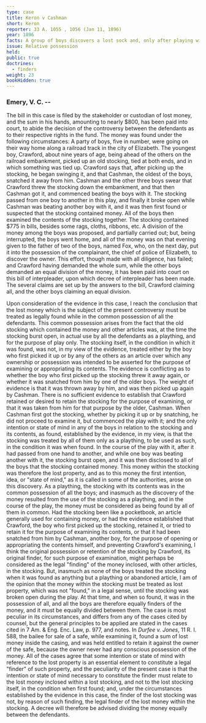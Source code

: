 ```yaml
---
type: case
title: Keron v Cashman
short: Keron
reporter: 33 A. 1055 , 1056 (Jan 11, 1896)
year: 1896
facts: A group of boys discovers a lost sock and, only after playing with it among the group for some time, discovers that the sock contains a large sum of money.
issue: Relative possession
held: 
public: true
doctrines:
  - finders
weight: 23
bookHidden: true
---
```


### Emery, V. C. --

 The bill in this case is filed by the stakeholder or custodian of lost money, and the sum in his hands, amounting to nearly $800, has been paid into court, to abide the decision of the controversy between the defendants as to their respective rights in the fund. The money was found under the following circumstances: A party of boys, five in number, were going on their way home along a railroad track in the city of Elizabeth. The youngest boy, Crawford, about nine years of age, being ahead of the others on the railroad embankment, picked up an old stocking, tied at both ends, and in which something was tied up. Crawford says that, after picking up the stocking, he began swinging it, and that Cashman, the oldest of the boys, snatched it away from him. Cashman and the other three boys swear that Crawford threw the stocking down the embankment, and that then Cashman got it, and commenced beating the boys with it. The stocking passed from one boy to another in this play, and finally it broke open while Cashman was beating another boy with it, and it was then first found or suspected that the stocking contained money. All of the boys then examined the contents of the stocking together. The stocking contained $775 in bills, besides some rags, cloths, ribbons, etc. A division of the money among the boys was proposed, and partially carried out; but, being interrupted, the boys went home, and all of the money was on that evening given to the father of two of the boys, named Fox, who, on the next day, put it into the possession of the complainant, the chief of police of Elizabeth, to discover the owner. This effort, though made with all diligence, has failed; and Crawford having demanded the whole sum, while the other boys demanded an equal division of the money, it has been paid into court on this bill of interpleader, upon which decree of interpleader has been made. The several claims are set up by the answers to the bill, Crawford claiming all, and the other boys claiming an equal division.

Upon consideration of the evidence in this case, I reach the conclusion that the lost money which is the subject of the present controversy must be treated as legally found while in the common possession of all the defendants. This common possession arises from the fact that the old stocking which contained the money and other articles was, at the time the stocking burst open, in actual use by all the defendants as a plaything, and for the purpose of play only. The stocking itself, in the condition in which it was found, was not, in my view of the evidence, treated either by the boy who first picked it up or by any of the others as an article over which any ownership or possession was intended to be asserted for the purpose of examining or appropriating its contents. The evidence is conflicting as to whether the boy who first picked up the stocking threw it away again, or whether it was snatched from him by one of the older boys. The weight of evidence is that it was thrown away by him, and was then picked up again by Cashman. There is no sufficient evidence to establish that Crawford retained or desired to retain the stocking for the purpose of examining, or that it was taken from him for that purpose by the older, Cashman. When Cashman first got the stocking, whether by picking it up or by snatching, he did not proceed to examine it, but commenced the play with it; and the only intention or state of mind in any of the boys in relation to the stocking and its contents, as found, established by the evidence, in my view, is that the stocking was treated by all of them only as a plaything, to be used as such, in the condition it was when found. In the course of the play with it, after it had passed from one hand to another, and while one boy was beating another with it, the stocking burst open, and it was then disclosed to all of the boys that the stocking contained money. This money within the stocking was therefore the lost property, and as to this money the first intention, idea, or "state of mind," as it is called in some of the authorities, arose on this discovery. As a plaything, the stocking with its contents was in the common possession of all the boys; and inasmuch as the discovery of the money resulted from the use of the stocking as a plaything, and in the course of the play, the money must be considered as being found by all of them in common. Had the stocking been like a pocketbook, an article generally used for containing money, or had the evidence established that Crawford, the boy who first picked up the stocking, retained it, or tried to retain it for the purpose of examining its contents, or that it had been snatched from him by Cashman, another boy, for the purpose of opening or appropriating the contents himself, and preventing Crawford's examining, I think the original possession or retention of the stocking by Crawford, its original finder, for such purpose of examination, might perhaps be considered as the legal "finding" of the money inclosed, with other articles, in the stocking. But, inasmuch as none of the boys treated the stocking when it was found as anything but a plaything or abandoned article, I am of the opinion that the money within the stocking must be treated as lost property, which was not "found," in a legal sense, until the stocking was broken open during the play. At that time, and when so found, it was in the possession of all, and all the boys are therefore equally finders of the money, and it must be equally divided between them. The case is most peculiar in its circumstances, and differs from any of the cases cited by counsel, but the general principles to be applied are stated in the cases cited in 7 Am. & Eng. Enc. Law, p. 977, and notes. In *Durfee v. Jones*, 11 R. I. 588, the bailee for sale of a safe, while examining it, found a sum of lost money inside the casing, and was held entitled to retain it against the owner of the safe, because the owner never had any conscious possession of the money. All of the cases agree that some intention or state of mind with reference to the lost property is an essential element to constitute a legal "finder" of such property, and the peculiarity of the present case is that the intention or state of mind necessary to constitute the finder must relate to the lost money inclosed within a lost stocking, and not to the lost stocking itself, in the condition when first found; and, under the circumstances established by the evidence in this case, the finder of the lost stocking was not, by reason of such finding, the legal finder of the lost money within the stocking. A decree will therefore be advised dividing the money equally between the defendants.